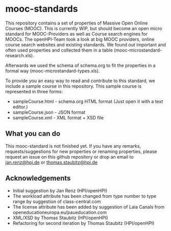 mooc-standards
==============

This repository contains a set of properties of Massive Open Online Courses (MOOC). 
This is currently WIP, but should become an open micro standard for MOOC-Providers as well as Course search engines for MOOCs.
The openHPI-Team took a look at big MOOC providers, online course search websites and existing standards.
We found out important and often used properties and collected them in a table (mooc-microstandard-research.xls).

Afterwards we used the schema of schema.org to fit the properties in a formal way (mooc-microstandard-types.xls).

To provide you an easy way to read and contribute to this standard, we include a sample course in this repository.
This sample course is represented in three forms: 
* sampleCourse.html - schema.org HTML format (Just open it with a text editor.)
* sampleCourse.json - JSON format
* sampleCourse.xml - XML format + XSD file 

What you can do
---------------

This mooc-standard is not finished yet.
If you have any remarks, requests/suggestions for new properties or renaming properties, please request an issue on this github repository or drop an email to jan.renz@hpi.de or thomas.staubitz@hpi.de


Acknowledgements
---------------
- Initial suggestion by Jan Renz (HPI/openHPI)
- The workload attribute has been changed from type number to type range by suggestion of class-central.com
- The license attribute has been added by suggestion of Laia Canals from openeducationeuropa.eu/paueducation.com
- XML/XSD by Thomas Staubitz (HPI/openHPI)
- Refactoring for second iteration by Thomas Staubitz (HPI/openHPI)
